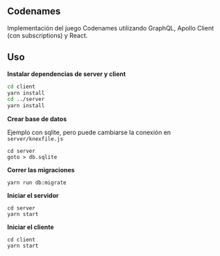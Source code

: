 ## Codenames

Implementación del juego Codenames utilizando GraphQL, Apollo Client (con subscriptions) y React.

## Uso

**Instalar dependencias de server y client**

```sh
cd client
yarn install
cd ../server
yarn install
```

**Crear base de datos**

Ejemplo con sqlite, pero puede cambiarse la conexión en `server/knexfile.js`

```
cd server
goto > db.sqlite
```

**Correr las migraciones**

```
yarn run db:migrate
```

**Iniciar el servidor**

```
cd server
yarn start
```

**Iniciar el cliente**

```
cd client
yarn start
```
